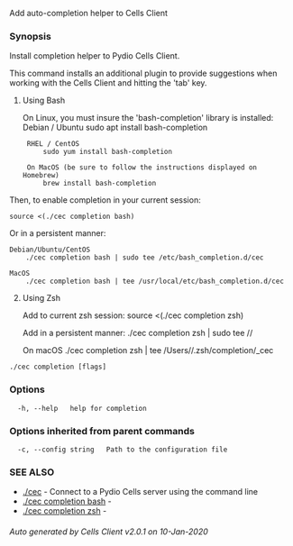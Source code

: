 Add auto-completion helper to Cells Client

### Synopsis


Install completion helper to Pydio Cells Client.

This command installs an additional plugin to provide suggestions when working with the Cells Client and hitting the 'tab' key.

1) Using Bash

	On Linux, you must insure the 'bash-completion' library is installed:
		Debian / Ubuntu
			sudo apt install bash-completion
		
		RHEL / CentOS
			sudo yum install bash-completion
		
		On MacOS (be sure to follow the instructions displayed on Homebrew)
			brew install bash-completion

Then, to enable completion in your current session:
	
	source <(./cec completion bash)

Or in a persistent manner:

	Debian/Ubuntu/CentOS
		./cec completion bash | sudo tee /etc/bash_completion.d/cec

	MacOS
		./cec completion bash | tee /usr/local/etc/bash_completion.d/cec

2) Using Zsh

	Add to current zsh session:
		source <(./cec completion zsh)

	Add in a persistent manner:
		./cec completion zsh | sudo tee <path>/<to>/<your zsh completion folder>
	
	On macOS
		./cec completion zsh | tee /Users/<your current user>/.zsh/completion/_cec
	 

```
./cec completion [flags]
```

### Options

```
  -h, --help   help for completion
```

### Options inherited from parent commands

```
  -c, --config string   Path to the configuration file
```

### SEE ALSO

* [./cec](./cec)	 - Connect to a Pydio Cells server using the command line
* [./cec completion bash](./cec-completion-bash)	 - 
* [./cec completion zsh](./cec-completion-zsh)	 - 

###### Auto generated by Cells Client v2.0.1 on 10-Jan-2020

